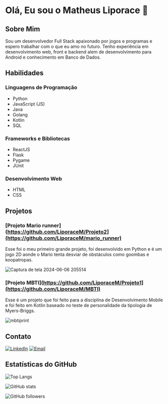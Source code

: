 # Olá, Eu sou o Matheus Liporace 👋

## Sobre Mim
Sou um desenvolvedor Full Stack apaixonado por jogos e programas e espero trabalhar com o que eu amo no futuro. Tenho experiência em desenvolvimento web, front e backend alem de desenvolvimento para Android e conhecimento em Banco de Dados.

## Habilidades
### Linguagens de Programação
- Python
- JavaScript (JS)
- Java
- Golang
- Kotlin
- SQL

### Frameworks e Bibliotecas
- ReactJS
- Flask
- Pygame
- JUnit

### Desenvolvimento Web
- HTML
- CSS

## Projetos


### [Projeto Mario runner](https://github.com/LiporaceM/Projeto2](https://github.com/LiporaceM/mario_runner)
Esse foi o meu primeiro grande projeto, foi desenvolvido em Python e é um jogo 2D aonde o Mario tenta desviar de obstáculos como goombas e koopatropas.

![Captura de tela 2024-06-06 205514](https://github.com/LiporaceM/LiporaceM/assets/108703224/c9bfec36-1baf-47f0-9a7c-d34a0dc7dd29)

### [Projeto MBTI](https://github.com/LiporaceM/Projeto1](https://github.com/LiporaceM/MBTI)
Esse é um projeto que foi feito para a disciplina de Desenvolvimento Mobile e foi feito em Kotlin baseado no teste de personalidade da tipologia de Myers-Briggs.

![mbtiprint](https://github.com/LiporaceM/LiporaceM/assets/108703224/0b11010c-9a49-48a1-b2ad-f3d7ba8c0342)

## Contato
[![LinkedIn](https://img.shields.io/badge/-LinkedIn-blue?style=flat-square&logo=linkedin&logoColor=white)](https://www.linkedin.com/in/matheusliporace/)
[![Email](https://img.shields.io/badge/-Email-c14438?style=flat-square&logo=gmail&logoColor=white)](mailto:matheusliporace@gmail.com)

## Estatísticas do GitHub
![Top Langs](https://github-readme-stats.vercel.app/api/top-langs/?username=LiporaceM&layout=compact&theme=dark)


![GitHub stats](https://github-readme-stats.vercel.app/api?username=LiporaceM&show_icons=true&theme=dark)

![GitHub followers](https://img.shields.io/github/followers/LiporaceM?style=social)
